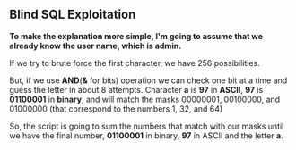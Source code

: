 ## Blind SQL Exploitation

**To make the explanation more simple, I'm going to assume that we already know the user name, which is __admin__.**

If we try to brute force the first character, we have 256 possibilities.

But, if we use **AND**(**&** for bits) operation we can check one bit at a time and guess the letter in about 8 attempts.
Character **a** is **97** in __ASCII__, **97** is **01100001** in __binary__, and will match the masks 00000001, 00100000, and 01000000 (that correspond to the numbers 1, 32, and 64) 

So, the script is going to sum the numbers that match with our masks until we have the final number, __01100001__ in binary, __97__ in ASCII and the letter **a**.
